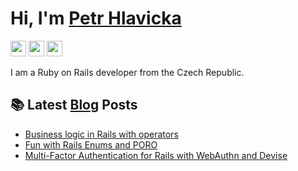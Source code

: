 # Hi, I'm [Petr Hlavicka](https://petr.codes/)

<p>
  <a rel="me" href="https://ruby.social/@citronak"><img src="https://img.shields.io/badge/Mastodon-%23595aff.svg?&style=for-the-badge&logo=mastodon&logoColor=white" height=25></a>
  <a href="https://dev.to/citronak"><img src="https://img.shields.io/badge/DEV.TO-%230A0A0A.svg?&style=for-the-badge&logo=dev-dot-to&logoColor=white" height=25></a>
  <a href="https://twitter.com/citronak"><img src="https://img.shields.io/badge/twitter-%231DA1F2.svg?&style=for-the-badge&logo=twitter&logoColor=white" height=25></a> 
</p>

I am a Ruby on Rails developer from the Czech Republic.

## 📚 Latest [Blog](https://petr.codes/blog/) Posts

<!-- BLOG-POST-LIST:START -->
- [Business logic in Rails with operators](https://petr.codes/blog/rails/business-logic-with-operators/)
- [Fun with Rails Enums and PORO](https://petr.codes/blog/rails/fun-with-enums-and-poro/)
- [Multi-Factor Authentication for Rails with WebAuthn and Devise](https://petr.codes/blog/rails/multi-factor-2fa-authentication-rails-webauthn-devise/)
<!-- BLOG-POST-LIST:END -->
